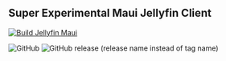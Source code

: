 ## Super Experimental Maui Jellyfin Client

[![Build Jellyfin Maui](https://github.com/crobibero/jellyfin-client-maui/actions/workflows/main.yaml/badge.svg)](https://github.com/crobibero/jellyfin-client-maui/actions/workflows/main.yaml)

![GitHub](https://img.shields.io/github/license/crobibero/jellyfin-client-maui)
![GitHub release (release name instead of tag name)](https://img.shields.io/github/v/release/crobibero/jellyfin-client-maui?include_prereleases)

